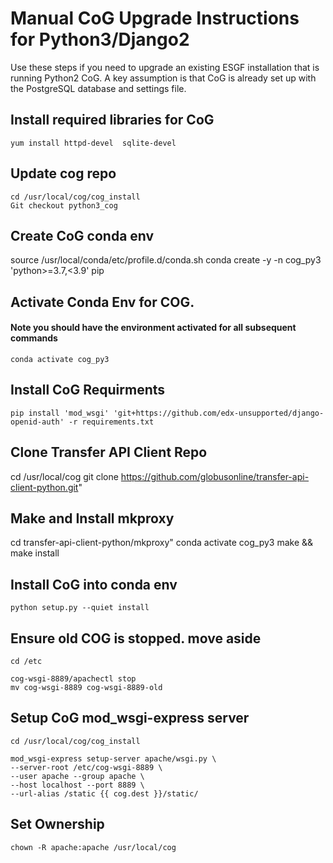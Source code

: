 
#  Manual CoG Upgrade Instructions for Python3/Django2

Use these steps if you need to upgrade an existing ESGF installation that is running Python2 CoG.  A key assumption is that CoG is already set up with the PostgreSQL database and settings file.



## Install required libraries for CoG
    yum install httpd-devel  sqlite-devel

## Update cog repo
    cd /usr/local/cog/cog_install
    Git checkout python3_cog  


## Create CoG conda env

   source /usr/local/conda/etc/profile.d/conda.sh
   conda create -y -n cog_py3 'python>=3.7,<3.9' pip

##  Activate Conda Env for COG. 
#### Note you should have the environment activated for all subsequent commands
    conda activate cog_py3


## Install CoG Requirments

    pip install 'mod_wsgi' 'git+https://github.com/edx-unsupported/django-openid-auth' -r requirements.txt

##  Clone Transfer API Client Repo
   cd /usr/local/cog
   git clone https://github.com/globusonline/transfer-api-client-python.git"


## Make and Install mkproxy
    
  cd transfer-api-client-python/mkproxy"
  conda activate cog_py3
  make && make install


## Install CoG into conda env

    python setup.py --quiet install


## Ensure old COG is stopped. move aside
    cd /etc

    cog-wsgi-8889/apachectl stop
    mv cog-wsgi-8889 cog-wsgi-8889-old

## Setup CoG mod_wsgi-express server
    cd /usr/local/cog/cog_install

    mod_wsgi-express setup-server apache/wsgi.py \
    --server-root /etc/cog-wsgi-8889 \
    --user apache --group apache \
    --host localhost --port 8889 \
    --url-alias /static {{ cog.dest }}/static/


## Set Ownership

    chown -R apache:apache /usr/local/cog

